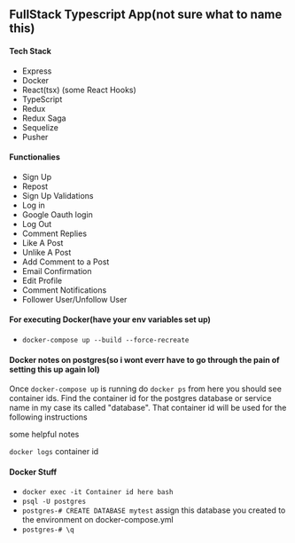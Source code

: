 ## FullStack Typescript App(not sure what to name this)

#### Tech Stack

- Express
- Docker
- React(tsx) (some React Hooks)
- TypeScript
- Redux
- Redux Saga
- Sequelize
- Pusher

#### Functionalies

- Sign Up
- Repost
- Sign Up Validations
- Log in
- Google Oauth login
- Log Out
- Comment Replies
- Like A Post
- Unlike A Post
- Add Comment to a Post
- Email Confirmation
- Edit Profile
- Comment Notifications
- Follower User/Unfollow User

#### For executing Docker(have your env variables set up)

- `docker-compose up --build --force-recreate`

#### Docker notes on postgres(so i wont everr have to go through the pain of setting this up again lol)

Once `docker-compose up` is running do
`docker ps` from here you should see container ids.
Find the container id for the postgres database or service name in my case its called "database". That container id will be used for the following instructions

some helpful notes

`docker logs` container id

#### Docker Stuff

- `docker exec -it Container id here bash`
- `psql -U postgres`
- `postgres-# CREATE DATABASE mytest` assign this database you created to the environment on docker-compose.yml
- `postgres-# \q`
